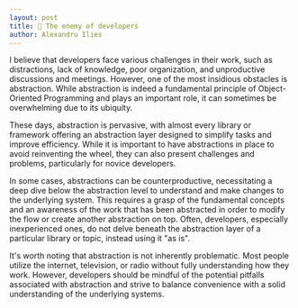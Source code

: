 ```yaml
---
layout: post
title: 🚀 The enemy of developers
author: Alexandru Ilies
---
```



I believe that developers face various challenges in their work, such as distractions, lack of knowledge, poor organization, and unproductive discussions and meetings. However, one of the most insidious obstacles is abstraction. While abstraction is indeed a fundamental principle of Object-Oriented Programming and plays an important role, it can sometimes be overwhelming due to its ubiquity.

These days, abstraction is pervasive, with almost every library or framework offering an abstraction layer designed to simplify tasks and improve efficiency. While it is important to have abstractions in place to avoid reinventing the wheel, they can also present challenges and problems, particularly for novice developers.

In some cases, abstractions can be counterproductive, necessitating a deep dive below the abstraction level to understand and make changes to the underlying system. This requires a grasp of the fundamental concepts and an awareness of the work that has been abstracted in order to modify the flow or create another abstraction on top. Often, developers, especially inexperienced ones, do not delve beneath the abstraction layer of a particular library or topic, instead using it "as is".

It's worth noting that abstraction is not inherently problematic. Most people utilize the internet, television, or radio without fully understanding how they work. However, developers should be mindful of the potential pitfalls associated with abstraction and strive to balance convenience with a solid understanding of the underlying systems.

